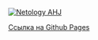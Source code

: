 [![Netology AHJ](https://github.com/ilya112k/ahj-homeworkds-http-new/actions/workflows/blank.yml/badge.svg)](https://github.com/ilya112k/ahj-homeworkds-http-new/actions/workflows/blank.yml)

[Ссылка на Github Pages](https://ilya112k.github.io/ahj-homeworkds-http-new/)

